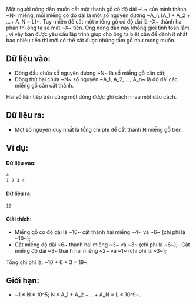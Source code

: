 Một người nông dân muốn cắt một thanh gỗ có độ dài ~L~ của mình thành ~N~ miếng, mỗi miếng có độ dài là một số nguyên dương ~A_i\ (A_1 + A_2 + …+ A_N = L)~. Tuy nhiên để cắt một miếng gỗ có độ dài là ~X~ thành hai phần thì ông ta sẽ mất ~X~ tiền. Ông nông dân này không giỏi tính toán lắm , vì vậy bạn được yêu cầu lập trình giúp cho ông ta biết cần để dành ít nhất bao nhiêu tiền thì mới có thể cắt được những tấm gỗ như mong muốn.

## Dữ liệu vào:
- Dòng đầu chứa số nguyên dương ~N~ là số miếng gỗ cần cắt;
- Dòng thứ hai chứa ~N~ số nguyên ~A_1, A_2, …, A_n~ là độ dài các miếng gỗ cần cắt thành.

Hai số liên tiếp trên cùng một dòng được ghi cách nhau một dấu cách.

## Dữ liệu ra:
- Một số nguyên duy nhất là tổng chi phí để cắt thành N miếng gỗ trên.

## Ví dụ:
#### Dữ liệu vào:
```
4
1 2 3 4
```

#### Dữ liệu ra:
```
19
```

#### Giải thích:
- Miếng gỗ có độ dài là ~10~ cắt thành hai miếng ~4~ và ~6~ (chi phí là ~10~);
- Cắt miếng độ dài ~6~ thành hai miếng ~3~ và ~3~ (chi phí là ~6~);- Cắt miếng độ dài ~3~ thành hai miếng ~2~ và ~1~ (chi phí là ~3~);

Tổng chi phí là: ~10 + 6 + 3 = 19~.

## Giới hạn:
- ~1 ≤ N ≤ 10^5; N ≤ A_1 + A_2 + …+ A_N = L ≤ 10^9~.